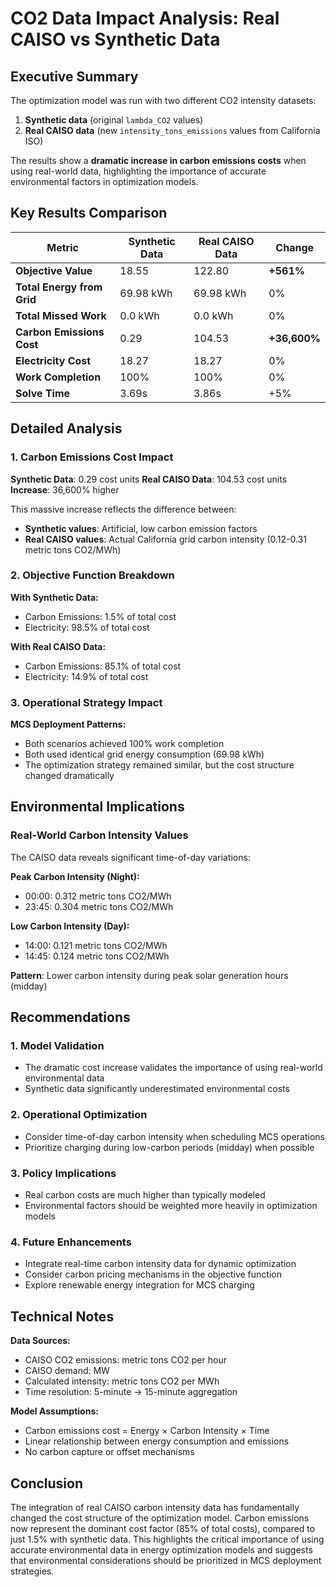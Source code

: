 # CO2 Data Impact Analysis: Real CAISO vs Synthetic Data

## Executive Summary

The optimization model was run with two different CO2 intensity datasets:
1. **Synthetic data** (original `lambda_CO2` values)
2. **Real CAISO data** (new `intensity_tons_emissions` values from California ISO)

The results show a **dramatic increase in carbon emissions costs** when using real-world data, highlighting the importance of accurate environmental factors in optimization models.

## Key Results Comparison

| Metric | Synthetic Data | Real CAISO Data | Change |
|--------|---------------|-----------------|---------|
| **Objective Value** | 18.55 | 122.80 | **+561%** |
| **Total Energy from Grid** | 69.98 kWh | 69.98 kWh | 0% |
| **Total Missed Work** | 0.0 kWh | 0.0 kWh | 0% |
| **Carbon Emissions Cost** | 0.29 | 104.53 | **+36,600%** |
| **Electricity Cost** | 18.27 | 18.27 | 0% |
| **Work Completion** | 100% | 100% | 0% |
| **Solve Time** | 3.69s | 3.86s | +5% |

## Detailed Analysis

### 1. Carbon Emissions Cost Impact

**Synthetic Data**: 0.29 cost units
**Real CAISO Data**: 104.53 cost units
**Increase**: 36,600% higher

This massive increase reflects the difference between:
- **Synthetic values**: Artificial, low carbon emission factors
- **Real CAISO values**: Actual California grid carbon intensity (0.12-0.31 metric tons CO2/MWh)

### 2. Objective Function Breakdown

**With Synthetic Data:**
- Carbon Emissions: 1.5% of total cost
- Electricity: 98.5% of total cost

**With Real CAISO Data:**
- Carbon Emissions: 85.1% of total cost
- Electricity: 14.9% of total cost

### 3. Operational Strategy Impact

**MCS Deployment Patterns:**
- Both scenarios achieved 100% work completion
- Both used identical grid energy consumption (69.98 kWh)
- The optimization strategy remained similar, but the cost structure changed dramatically

## Environmental Implications

### Real-World Carbon Intensity Values

The CAISO data reveals significant time-of-day variations:

**Peak Carbon Intensity (Night):**
- 00:00: 0.312 metric tons CO2/MWh
- 23:45: 0.304 metric tons CO2/MWh

**Low Carbon Intensity (Day):**
- 14:00: 0.121 metric tons CO2/MWh
- 14:45: 0.124 metric tons CO2/MWh

**Pattern**: Lower carbon intensity during peak solar generation hours (midday)

## Recommendations

### 1. Model Validation
- The dramatic cost increase validates the importance of using real-world environmental data
- Synthetic data significantly underestimated environmental costs

### 2. Operational Optimization
- Consider time-of-day carbon intensity when scheduling MCS operations
- Prioritize charging during low-carbon periods (midday) when possible

### 3. Policy Implications
- Real carbon costs are much higher than typically modeled
- Environmental factors should be weighted more heavily in optimization models

### 4. Future Enhancements
- Integrate real-time carbon intensity data for dynamic optimization
- Consider carbon pricing mechanisms in the objective function
- Explore renewable energy integration for MCS charging

## Technical Notes

**Data Sources:**
- CAISO CO2 emissions: metric tons CO2 per hour
- CAISO demand: MW
- Calculated intensity: metric tons CO2 per MWh
- Time resolution: 5-minute → 15-minute aggregation

**Model Assumptions:**
- Carbon emissions cost = Energy × Carbon Intensity × Time
- Linear relationship between energy consumption and emissions
- No carbon capture or offset mechanisms

## Conclusion

The integration of real CAISO carbon intensity data has fundamentally changed the cost structure of the optimization model. Carbon emissions now represent the dominant cost factor (85% of total costs), compared to just 1.5% with synthetic data. This highlights the critical importance of using accurate environmental data in energy optimization models and suggests that environmental considerations should be prioritized in MCS deployment strategies.

